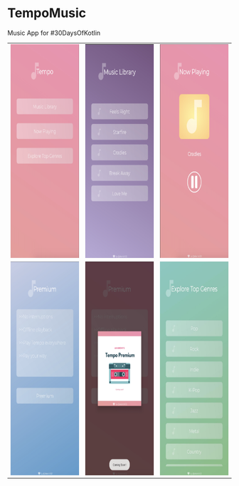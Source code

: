 # TempoMusic
Music App for #30DaysOfKotlin

<table>
  <tr>
    <td><img src="https://github.com/Akanshi32/TempoMusic/blob/master/Screenshots/1.png" width=270 height=480></td>
    <td><img src="https://github.com/Akanshi32/TempoMusic/blob/master/Screenshots/2.png" width=270 height=480></td>
    <td><img src="https://github.com/Akanshi32/TempoMusic/blob/master/Screenshots/3.png" width=270 height=480></td>
  </tr>
   <tr>
    <td><img src="https://github.com/Akanshi32/TempoMusic/blob/master/Screenshots/4.png" width=270 height=480></td>
    <td><img src="https://github.com/Akanshi32/TempoMusic/blob/master/Screenshots/5.png" width=270 height=480></td>
    <td><img src="https://github.com/Akanshi32/TempoMusic/blob/master/Screenshots/6.png" width=270 height=480></td>
  </tr>
 </table>
